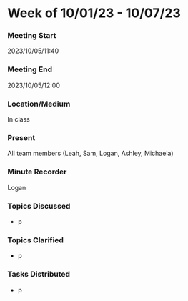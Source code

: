 # Week of 10/01/23 - 10/07/23

### Meeting Start
2023/10/05/11:40

### Meeting End
2023/10/05/12:00

### Location/Medium
In class

### Present
All team members (Leah, Sam, Logan, Ashley, Michaela)

### Minute Recorder
Logan

### Topics Discussed
- p

### Topics Clarified
- p

### Tasks Distributed
- p